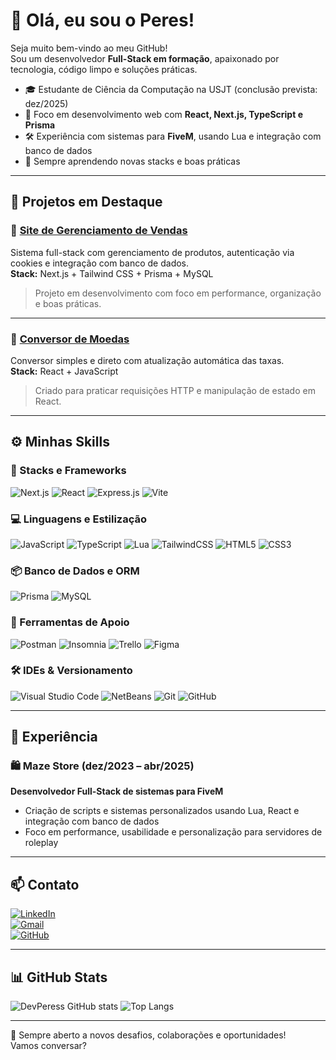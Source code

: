 # 👋 Olá, eu sou o Peres!

Seja muito bem-vindo ao meu GitHub!  
Sou um desenvolvedor **Full-Stack em formação**, apaixonado por tecnologia, código limpo e soluções práticas.

- 🎓 Estudante de Ciência da Computação na USJT (conclusão prevista: dez/2025)
- 🚀 Foco em desenvolvimento web com **React, Next.js, TypeScript e Prisma**
- 🛠️ Experiência com sistemas para **FiveM**, usando Lua e integração com banco de dados
- 🌱 Sempre aprendendo novas stacks e boas práticas

---

## 🧩 Projetos em Destaque

### 🛒 [Site de Gerenciamento de Vendas](https://github.com/DevPeress/Site-de-Gerenciamento-de-Vendas)  
Sistema full-stack com gerenciamento de produtos, autenticação via cookies e integração com banco de dados.  
**Stack:** Next.js + Tailwind CSS + Prisma + MySQL  
> Projeto em desenvolvimento com foco em performance, organização e boas práticas.

---

### 💱 [Conversor de Moedas](https://github.com/DevPeress/conversor-de-moedas)  
Conversor simples e direto com atualização automática das taxas.  
**Stack:** React + JavaScript  
> Criado para praticar requisições HTTP e manipulação de estado em React.

---

## ⚙️ Minhas Skills

### **🚀 Stacks e Frameworks**
![Next.js](https://img.shields.io/badge/Next-black?style=for-the-badge&logo=next.js&logoColor=white)
![React](https://img.shields.io/badge/react-%2320232a.svg?style=for-the-badge&logo=react&logoColor=%2361DAFB)
![Express.js](https://img.shields.io/badge/express.js-%23404d59.svg?style=for-the-badge&logo=express&logoColor=%2361DAFB)
![Vite](https://img.shields.io/badge/vite-%23646CFF.svg?style=for-the-badge&logo=vite&logoColor=white)

### **💻 Linguagens e Estilização**
![JavaScript](https://img.shields.io/badge/javascript-%23323330.svg?style=for-the-badge&logo=javascript&logoColor=%23F7DF1E)
![TypeScript](https://img.shields.io/badge/typescript-%23007ACC.svg?style=for-the-badge&logo=typescript&logoColor=white)
![Lua](https://img.shields.io/badge/lua-%232C2D72.svg?style=for-the-badge&logo=lua&logoColor=white)
![TailwindCSS](https://img.shields.io/badge/tailwindcss-%2338B2AC.svg?style=for-the-badge&logo=tailwind-css&logoColor=white)
![HTML5](https://img.shields.io/badge/html5-%23E34F26.svg?style=for-the-badge&logo=html5&logoColor=white)
![CSS3](https://img.shields.io/badge/css3-%231572B6.svg?style=for-the-badge&logo=css3&logoColor=white)

### **📦 Banco de Dados e ORM**
![Prisma](https://img.shields.io/badge/Prisma-3982CE?style=for-the-badge&logo=Prisma&logoColor=white)
![MySQL](https://img.shields.io/badge/mysql-4479A1.svg?style=for-the-badge&logo=mysql&logoColor=white)

### **🔧 Ferramentas de Apoio**
![Postman](https://img.shields.io/badge/Postman-FF6C37?style=for-the-badge&logo=postman&logoColor=white)
![Insomnia](https://img.shields.io/badge/Insomnia-black?style=for-the-badge&logo=insomnia&logoColor=5849BE)
![Trello](https://img.shields.io/badge/Trello-%23026AA7.svg?style=for-the-badge&logo=Trello&logoColor=white)
![Figma](https://img.shields.io/badge/figma-%23F24E1E.svg?style=for-the-badge&logo=figma&logoColor=white)

### **🛠️ IDEs & Versionamento**
![Visual Studio Code](https://img.shields.io/badge/Visual%20Studio%20Code-0078d7.svg?style=for-the-badge&logo=visual-studio-code&logoColor=white)
![NetBeans](https://img.shields.io/badge/NetBeansIDE-1B6AC6.svg?style=for-the-badge&logo=apache-netbeans-ide&logoColor=white)
![Git](https://img.shields.io/badge/git-%23F05033.svg?style=for-the-badge&logo=git&logoColor=white)
![GitHub](https://img.shields.io/badge/github-%23121011.svg?style=for-the-badge&logo=github&logoColor=white)

---

## 💼 Experiência

### 🛍️ Maze Store (dez/2023 – abr/2025)  
**Desenvolvedor Full-Stack de sistemas para FiveM**  
- Criação de scripts e sistemas personalizados usando Lua, React e integração com banco de dados  
- Foco em performance, usabilidade e personalização para servidores de roleplay  

---

## 📫 Contato

[![LinkedIn](https://img.shields.io/badge/-DevPeress-blue?style=flat-square&logo=Linkedin&logoColor=white)](https://www.linkedin.com/in/devperes)  
[![Gmail](https://img.shields.io/badge/-fabricioperesdsantos@gmail.com-006bed?style=flat-square&logo=Gmail&logoColor=white)](mailto:fabricioperesdsantos@gmail.com)  
[![GitHub](https://img.shields.io/github/followers/DevPeress?label=Follow&style=social)](https://github.com/DevPeress)

---

## 📊 GitHub Stats

![DevPeress GitHub stats](https://github-readme-stats.vercel.app/api?username=DevPeress&show_icons=true&theme=tokyonight)
![Top Langs](https://github-readme-stats.vercel.app/api/top-langs/?username=DevPeress&layout=compact&theme=tokyonight)

---

🔎 Sempre aberto a novos desafios, colaborações e oportunidades!  
Vamos conversar?

